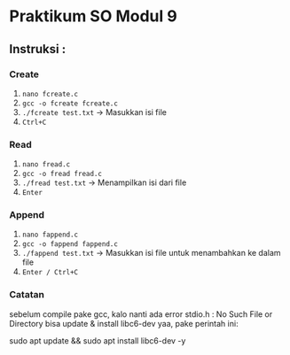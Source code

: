 # Praktikum SO Modul 9

## Instruksi :

### Create
1. `nano fcreate.c`
2. `gcc -o fcreate fcreate.c`
3. `./fcreate test.txt` -> Masukkan isi file
4. `Ctrl+C`

### Read
1. `nano fread.c`
2. `gcc -o fread fread.c`
3. `./fread test.txt` -> Menampilkan isi dari file
4. `Enter`

### Append
1. `nano fappend.c`
2. `gcc -o fappend fappend.c`
3. `./fappend test.txt` -> Masukkan isi file untuk menambahkan ke dalam file
4. `Enter / Ctrl+C`




### Catatan
sebelum compile pake gcc, kalo nanti ada error stdio.h : No Such File or Directory bisa update & install libc6-dev yaa, pake perintah ini:

sudo apt update && sudo apt install libc6-dev -y
